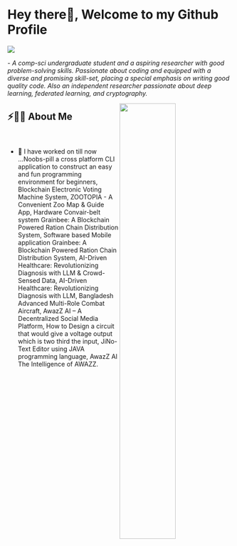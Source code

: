 # Hey there👋, Welcome to my Github Profile

<img src="https://readme-typing-svg.herokuapp.com?font=Architects+Daughter&color=500b92&size=25&center=false&lines=hey!+its+Nishat+Tasnin;ML+Engineer+web+developer...;Independent+Researcher...;Backend+Engineer+Data+Specialist...;.."/>


 <p>- <i>A comp-sci undergraduate student and a aspiring researcher with good problem-solving skills. Passionate about coding and equipped with a diverse and promising skill-set, placing a special emphasis on writing good quality code. Also an independent researcher passionate about deep learning, federated learning, and cryptography.</i></p>


<img src="https://user-images.githubusercontent.com/89788120/167628634-549d2bdd-609e-4275-85af-1e1974da64ca.gif" width="50%" align="right" />

## ⚡🙋‍♂️ About Me

</br>

- 🔧 I have worked on till now ...Noobs-pill a cross platform CLI application to construct an easy and fun programming environment for beginners, Blockchain Electronic Voting Machine System, ZOOTOPIA - A Convenient Zoo Map & Guide App, Hardware Convair-belt system Grainbee: A Blockchain Powered Ration Chain Distribution System, Software based Mobile application Grainbee: A Blockchain Powered Ration Chain Distribution System, AI-Driven Healthcare: Revolutionizing Diagnosis with LLM & Crowd-Sensed Data, AI-Driven Healthcare: Revolutionizing Diagnosis with LLM, Bangladesh Advanced Multi-Role Combat Aircraft, AwazZ AI – A Decentralized Social Media Platform, How to Design a circuit that would give a voltage output which is two third the input, JiNo- Text Editor using JAVA programming language, AwazZ AI The Intelligence of AWAZZ.
